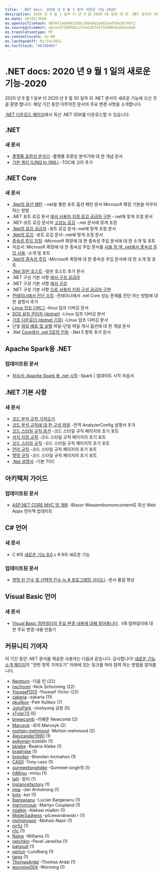 ```yaml
---
title: '.NET docs: 2020 년 9 월 1 일의 새로운 기능-2020'
description: 2020 년 9 월 1 일부 터 년 9 월 2020 30 일에 대 한 .NET 문서의 새로운 기능입니다.
ms.date: 10/02/2020
ms.openlocfilehash: 4976f1eb8002108c286e8a2ed61da970a3874472
ms.sourcegitcommit: a4cecb7389f02c27e412b743f9189bd2a6dea4d6
ms.translationtype: MT
ms.contentlocale: ko-KR
ms.lasthandoff: 01/14/2021
ms.locfileid: "98190405"
---
```

# <a name="net-docs-whats-new-for-september-1-2020---september-30-2020"></a>.NET docs: 2020 년 9 월 1 일의 새로운 기능-2020

2020 년 9 월 1 일부 터 2020 년 9 월 30 일까 지 .NET 문서의 새로운 기능에 오신 것을 환영 합니다. 해당 기간 동안 이루어진 문서의 주요 변경 사항을 소개합니다.

[.NET 다운로드 페이지](https://dotnet.microsoft.com/download)에서 최신 .NET SDK를 다운로드할 수 있습니다.

## <a name="net"></a>.NET

### <a name="new-articles"></a>새 문서

- [플랫폼 호환성 분석기](../standard/analyzers/platform-compat-analyzer.md) -플랫폼 호환성 분석기에 대 한 개념 문서
- [기본 쿼리 (LINQ to XML)](../standard/linq/basic-queries-linq-to-xml.md) -TOC에 고아 추가

## <a name="net-core"></a>.NET Core

### <a name="new-articles"></a>새 문서

- [.Net의 옵션 패턴](../core/extensions/options.md) -.net을 통한 포트 옵션 패턴 문서 Microsoft 확장 기본을 마무리 하는 방법
- .NET 포트 로깅 문서 [에서 사용자 지정 로깅 공급자 구현](../core/extensions/custom-logging-provider.md) -.net에 맞게 조정 문서
- .NET-포트 로깅 문서의 [고성능 로깅](../core/extensions/high-performance-logging.md) -.net 문서에 맞게 조정
- [.Net의 로깅 공급자](../core/extensions/logging-providers.md) -포트 로깅 문서-.net에 맞게 조정 문서
- [.Net의 로깅](../core/extensions/logging.md) -포트 로깅 문서-.net에 맞게 조정 문서
- [종속성 주입 지침](../core/extensions/dependency-injection-guidelines.md) -Microsoft 확장에 대 한 종속성 주입 문서에 대 한 소개 및 포트
- 자습서: Microsoft 확장에 대 한 종속성 주입 문서를 [사용 하 여 .net에서 종속성 주입 사용](../core/extensions/dependency-injection-usage.md) -소개 및 포트
- [.Net의 종속성 주입](../core/extensions/dependency-injection.md) -Microsoft 확장에 대 한 종속성 주입 문서에 대 한 소개 및 포트
- [.Net 일반 호스트](../core/extensions/generic-host.md) -일반 호스트 추가 문서
- .NET 구성 기본 사항 [에서 구성 공급자](../core/extensions/configuration-providers.md)
- .NET 구성 기본 사항 [에서 구성](../core/extensions/configuration.md)
- .NET 구성 기본 사항 [으로 사용자 지정 구성 공급자 구현](../core/extensions/custom-configuration-provider.md)
- [컨테이너에서 진단 수집](../core/diagnostics/diagnostics-in-containers.md) -컨테이너에서 .net Core 성능 문제를 진단 하는 방법에 대 한 설명서 추가
- [Linux 덤프 디버그](../core/diagnostics/debug-linux-dumps.md) -linux 덤프 디버깅 문서
- [SOS 설치 관리자 (dotnet)](../core/diagnostics/dotnet-sos.md) -Linux 덤프 디버깅 문서
- [기호 다운로더 (dotnet 기호)](../core/diagnostics/dotnet-symbol.md) -Linux 덤프 디버깅 문서
- 단일 [파일 배포 및 실행](../core/deploying/single-file.md) 파일-단일 파일 게시 옵션에 대 한 개념 문서
- .Net [Core에서 .net 5로의 진화](../core/dotnet-five.md) -.Net 5 항목 추가 문서

## <a name="net-for-apache-spark"></a>Apache Spark용 .NET

### <a name="updated-articles"></a>업데이트된 문서

- [자습서: Apache Spark 용 .net 시작](../spark/tutorials/get-started.md) -Spark | 업데이트 시작 자습서

## <a name="net-fundamentals"></a>.NET 기본 사항

### <a name="new-articles"></a>새 문서

- [코드 분석 규칙 가져오기](../fundamentals/code-analysis/quality-rules/index.md)
- [코드 분석 규칙에 대 한 구성 파일](../fundamentals/code-analysis/configuration-files.md) -전역 AnalyzerConfig 설명서 추가
- [코드 스타일 규칙 옵션](../fundamentals/code-analysis/code-style-rule-options.md) -코드 스타일 규칙 페이지의 초기 포트
- [서식 지정 규칙](../fundamentals/code-analysis/style-rules/formatting-rules.md) -코드 스타일 규칙 페이지의 초기 포트
- [코드 스타일 규칙](../fundamentals/code-analysis/style-rules/index.md) -코드 스타일 규칙 페이지의 초기 포트
- [언어 규칙](../fundamentals/code-analysis/style-rules/language-rules.md) -코드 스타일 규칙 페이지의 초기 포트
- [명명 규칙](../fundamentals/code-analysis/style-rules/naming-rules.md) -코드 스타일 규칙 페이지의 초기 포트
- [.Net 설명서](../fundamentals/index.yml) -기본 TOC

## <a name="architecture-guides"></a>아키텍처 가이드

### <a name="updated-articles"></a>업데이트된 문서

- [ASP.NET CORE MVC 앱 개발](../architecture/modern-web-apps-azure/develop-asp-net-core-mvc-apps.md) -Blazor Weasembomomcontent로 최신 Web Apps 전자책 업데이트

## <a name="c-language"></a>C# 언어

### <a name="new-articles"></a>새 문서

- C #의 [새로운 기능 9.0](../csharp/whats-new/csharp-9.md) c # 9의 새로운 기능

### <a name="updated-articles"></a>업데이트된 문서

- [명명 된 인수 및 선택적 인수 (c # 프로그래밍 가이드)](../csharp/programming-guide/classes-and-structs/named-and-optional-arguments.md) -문서 품질 향상

## <a name="visual-basic-language"></a>Visual Basic 언어

### <a name="new-articles"></a>새 문서

- [Visual Basic 컴파일러의 주요 변경 내용에 대해 알아봅니다](../visual-basic/whats-new/breaking-changes.md) . VB 컴파일러에 대 한 주요 변경 내용 만들기

## <a name="community-contributors"></a>커뮤니티 기여자

이 기간 동안 .NET 문서를 제공한 사용자는 다음과 같습니다. 감사합니다! [새로운 기능 소개 페이지](index.yml)의 "관련 항목 가져오기" 아래에 있는 링크를 따라 참여 하는 방법을 알아봅니다.

- [Nextturn](https://github.com/nxtn) -다음 턴 (22)
- [nschonni](https://github.com/nschonni) -Nick Schonning (22)
- [Youssef1313](https://github.com/Youssef1313) -Youssef Victor (22)
- [zakaria](https://github.com/zakaria-c) -zakaria (11)
- [pkulikov](https://github.com/pkulikov) -Petr Kulikov (7)
- [JohyPark](https://github.com/JohyPark) -Joohyung 공원 (5)
- [xTyler73](https://github.com/xTyler73) (5)
- [bnewcomb](https://github.com/bnewcomb) -이혜준 Newcomb (2)
- [Marusyk](https://github.com/Marusyk) -로마 Marusyk (2)
- [mohsin-mehmood](https://github.com/mohsin-mehmood) -Mohsin mehmood (2)
- [Alexzander1990](https://github.com/Alexzander1990) (1)
- [ayAyman](https://github.com/aymanizz) Izzeldin (1)
- [bklebe](https://github.com/bklebe) -Beatrix Klebe (1)
- [bradriske](https://github.com/bradriske) (1)
- [brendan](https://github.com/brendan-mcmahon) -Brendan mcmahon (1)
- [CAS0](https://github.com/CAS0) -Tony caso (1)
- [gurmeetsinghdke](https://github.com/gurmeetsinghdke) -Gurmeet singh의 (1)
- [hiMinju](https://github.com/hiMinju) -minju (1)
- [Ialij](https://github.com/iAliJ) -알리 (1)
- [Instancefactory](https://github.com/InstanceFactory) (1)
- [jmia](https://github.com/jmia) -Jen Armstrong (1)
- [kotx](https://github.com/kotx) -kot (1)
- [lbargaoanu](https://github.com/lbargaoanu) -Lucian Bargaoanu (1)
- [martyncoup](https://github.com/martyncoup) -Martyn Coupland (1)
- [mialkin](https://github.com/mialkin) -Aleksei mialkin (1)
- [MisterSadness](https://github.com/MisterSadness) -piLewandowski r (1)
- [mohsinnasir](https://github.com/mohsinnasir) -Mohsin Nasir (1)
- [mr5z](https://github.com/mr5z) (1)
- [n1c](https://github.com/n1c) (1)
- [Naine](https://github.com/Naine) -Williams (1)
- [netchkin](https://github.com/netchkin) -Pavel Janečka (1)
- [patgoull](https://github.com/patgoull) (1)
- [perlun](https://github.com/perlun) -Lundberg (1)
- [tama](https://github.com/tama) (1)
- [ThomasArdal](https://github.com/ThomasArdal) -Thomas Ardal (1)
- [worming004](https://github.com/worming004) -Worming (1)
